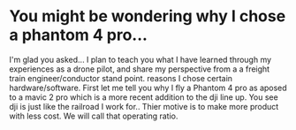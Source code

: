 # You might be wondering why I chose a phantom 4 pro...

I'm glad you asked... I plan to teach you what I have learned through my experiences as a drone pilot, and share my perspective from a a freight train engineer/conductor stand point. reasons I chose certain hardware/software. First let me tell you why I fly a Phantom 4 pro as aposed to a mavic 2 pro which is a more recent addition to the dji line up. You see dji is just like the railroad I work for.. Thier motive is to make more product with less cost. We will call that operating ratio.
